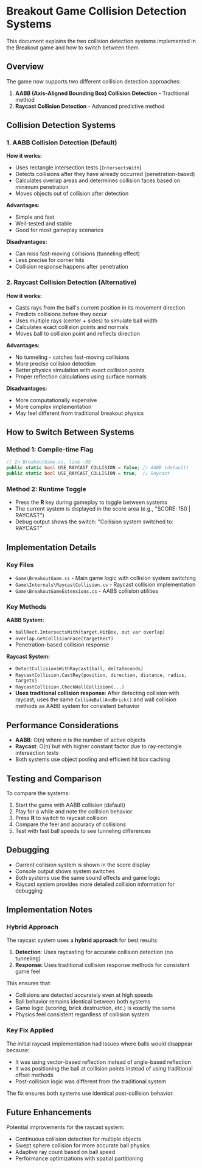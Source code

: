 # Breakout Game Collision Detection Systems

This document explains the two collision detection systems implemented in the Breakout game and how to switch between them.

## Overview

The game now supports two different collision detection approaches:

1. **AABB (Axis-Aligned Bounding Box) Collision Detection** - Traditional method
2. **Raycast Collision Detection** - Advanced predictive method

## Collision Detection Systems

### 1. AABB Collision Detection (Default)

**How it works:**
- Uses rectangle intersection tests (`IntersectsWith`)
- Detects collisions after they have already occurred (penetration-based)
- Calculates overlap areas and determines collision faces based on minimum penetration
- Moves objects out of collision after detection

**Advantages:**
- Simple and fast
- Well-tested and stable
- Good for most gameplay scenarios

**Disadvantages:**
- Can miss fast-moving collisions (tunneling effect)
- Less precise for corner hits
- Collision response happens after penetration

### 2. Raycast Collision Detection (Alternative)

**How it works:**
- Casts rays from the ball's current position in its movement direction
- Predicts collisions before they occur
- Uses multiple rays (center + sides) to simulate ball width
- Calculates exact collision points and normals
- Moves ball to collision point and reflects direction

**Advantages:**
- No tunneling - catches fast-moving collisions
- More precise collision detection
- Better physics simulation with exact collision points
- Proper reflection calculations using surface normals

**Disadvantages:**
- More computationally expensive
- More complex implementation
- May feel different from traditional breakout physics

## How to Switch Between Systems

### Method 1: Compile-time Flag
```csharp
// In BreakoutGame.cs, line ~35
public static bool USE_RAYCAST_COLLISION = false; // AABB (default)
public static bool USE_RAYCAST_COLLISION = true;  // Raycast
```

### Method 2: Runtime Toggle
- Press the **R** key during gameplay to toggle between systems
- The current system is displayed in the score area (e.g., "SCORE: 150 | RAYCAST")
- Debug output shows the switch: "Collision system switched to: RAYCAST"

## Implementation Details

### Key Files
- `Game\BreakoutGame.cs` - Main game logic with collision system switching
- `Game\Internals\RaycastCollision.cs` - Raycast collision implementation
- `Game\BreakoutGameExtensions.cs` - AABB collision utilities

### Key Methods

**AABB System:**
- `ballRect.IntersectsWith(target.HitBox, out var overlap)`
- `overlap.GetCollisionFace(targetRect)`
- Penetration-based collision response

**Raycast System:**
- `DetectCollisionsWithRaycast(ball, deltaSeconds)`
- `RaycastCollision.CastRay(position, direction, distance, radius, targets)`
- `RaycastCollision.CheckWallCollision(...)`
- **Uses traditional collision response**: After detecting collision with raycast, uses the same `CollideBallAndBrick()` and wall collision methods as AABB system for consistent behavior

## Performance Considerations

- **AABB**: O(n) where n is the number of active objects
- **Raycast**: O(n) but with higher constant factor due to ray-rectangle intersection tests
- Both systems use object pooling and efficient hit box caching

## Testing and Comparison

To compare the systems:

1. Start the game with AABB collision (default)
2. Play for a while and note the collision behavior
3. Press **R** to switch to raycast collision
4. Compare the feel and accuracy of collisions
5. Test with fast ball speeds to see tunneling differences

## Debugging

- Current collision system is shown in the score display
- Console output shows system switches
- Both systems use the same sound effects and game logic
- Raycast system provides more detailed collision information for debugging

## Implementation Notes

### Hybrid Approach
The raycast system uses a **hybrid approach** for best results:
1. **Detection**: Uses raycasting for accurate collision detection (no tunneling)
2. **Response**: Uses traditional collision response methods for consistent game feel

This ensures that:
- Collisions are detected accurately even at high speeds
- Ball behavior remains identical between both systems
- Game logic (scoring, brick destruction, etc.) is exactly the same
- Physics feel consistent regardless of collision system

### Key Fix Applied
The initial raycast implementation had issues where balls would disappear because:
- It was using vector-based reflection instead of angle-based reflection
- It was positioning the ball at collision points instead of using traditional offset methods
- Post-collision logic was different from the traditional system

The fix ensures both systems use identical post-collision behavior.

## Future Enhancements

Potential improvements for the raycast system:
- Continuous collision detection for multiple objects
- Swept sphere collision for more accurate ball physics
- Adaptive ray count based on ball speed
- Performance optimizations with spatial partitioning
